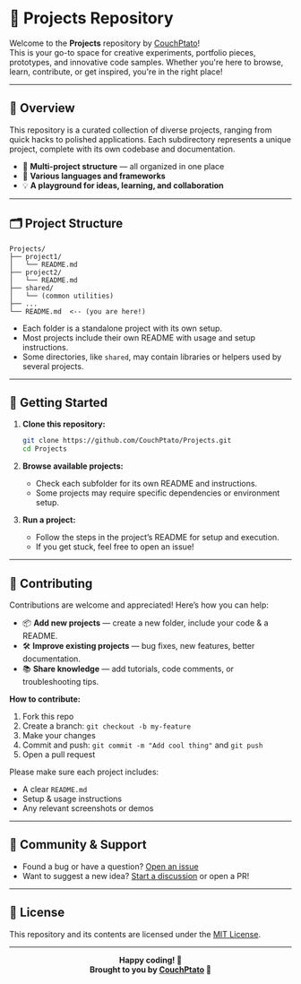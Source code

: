 # 🚀 Projects Repository

Welcome to the **Projects** repository by [CouchPtato](https://github.com/CouchPtato)!  
This is your go-to space for creative experiments, portfolio pieces, prototypes, and innovative code samples. Whether you're here to browse, learn, contribute, or get inspired, you're in the right place!

---

## 🌟 Overview

This repository is a curated collection of diverse projects, ranging from quick hacks to polished applications. Each subdirectory represents a unique project, complete with its own codebase and documentation.

- 📁 **Multi-project structure** — all organized in one place
- 🧰 **Various languages and frameworks**
- 💡 **A playground for ideas, learning, and collaboration**

---

## 🗂️ Project Structure

```
Projects/
├── project1/
│   └── README.md
├── project2/
│   └── README.md
├── shared/
│   └── (common utilities)
├── ...
└── README.md  <-- (you are here!)
```

- Each folder is a standalone project with its own setup.
- Most projects include their own README with usage and setup instructions.
- Some directories, like `shared`, may contain libraries or helpers used by several projects.

---

## 🚦 Getting Started

1. **Clone this repository:**
   ```bash
   git clone https://github.com/CouchPtato/Projects.git
   cd Projects
   ```

2. **Browse available projects:**
   - Check each subfolder for its own README and instructions.
   - Some projects may require specific dependencies or environment setup.

3. **Run a project:**
   - Follow the steps in the project’s README for setup and execution.
   - If you get stuck, feel free to open an issue!

---

## 🤝 Contributing

Contributions are welcome and appreciated! Here’s how you can help:

- 📦 **Add new projects** — create a new folder, include your code & a README.
- 🛠️ **Improve existing projects** — bug fixes, new features, better documentation.
- 📚 **Share knowledge** — add tutorials, code comments, or troubleshooting tips.

**How to contribute:**
1. Fork this repo
2. Create a branch: `git checkout -b my-feature`
3. Make your changes
4. Commit and push: `git commit -m "Add cool thing"` and `git push`
5. Open a pull request

Please make sure each project includes:
- A clear `README.md`
- Setup & usage instructions
- Any relevant screenshots or demos

---

## 💬 Community & Support

- Found a bug or have a question? [Open an issue](https://github.com/CouchPtato/Projects/issues)
- Want to suggest a new idea? [Start a discussion](https://github.com/CouchPtato/Projects/discussions) or open a PR!

---

## 📜 License

This repository and its contents are licensed under the [MIT License](LICENSE).

---

<p align="center">
  <b>Happy coding! 🚀<br>
  Brought to you by <a href="https://github.com/CouchPtato">CouchPtato</a> 🥔</b>
</p>
